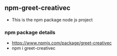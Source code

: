 ## npm-greet-creativec

- This is the npm package node js project

### npm package details

- https://www.npmjs.com/package/greet-creativec
- npm i greet-creativec

